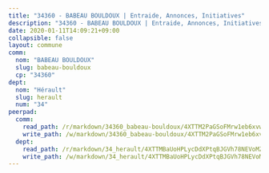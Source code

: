 ```yaml
---
title: "34360 - BABEAU BOULDOUX | Entraide, Annonces, Initiatives"
description: "34360 - BABEAU BOULDOUX | Entraide, Annonces, Initiatives"
date: 2020-01-11T14:09:21+09:00
collapsible: false
layout: commune
comm:
  nom: "BABEAU BOULDOUX"
  slug: babeau-bouldoux
  cp: "34360"
dept:
  nom: "Hérault"
  slug: herault
  num: "34"
peerpad:
  comm:
    read_path: /r/markdown/34360_babeau-bouldoux/4XTTM2PaGSoFMrw1eb6xvwNRQFarffReuHvjLJ3fbMiAkDXw1
    write_path: /w/markdown/34360_babeau-bouldoux/4XTTM2PaGSoFMrw1eb6xvwNRQFarffReuHvjLJ3fbMiAkDXw1-K3TgV2cxygMXKyvfpxABQ4oLLEuszwQXVaiVhG3axxGYxZQ91SwcFbjuNz3f8p5QHuqmehyqUC2iBnj26Ko4GtkBfPtZoFSku963HwLwf4mn3e5fxmjkPRyuHZ4siowmQd5Ury8P
  dept:
    read_path: /r/markdown/34_herault/4XTTMBaUoHPLycDdXPtqBJGVh78NEVoMZNyf8Wnh1X5DK6Ew8
    write_path: /w/markdown/34_herault/4XTTMBaUoHPLycDdXPtqBJGVh78NEVoMZNyf8Wnh1X5DK6Ew8-K3TgTd4rzWVX1F82NgGyNepGUxhqCmodCALjxNZeEdBQWQhd1NJYx1gHMW9QBLL6sN41ALXRejLsG2VetgVferfVncrvVCz47dChJvN8ouQLRMdWs4KpxKPeRYR1nspmhzdBqF8J
---
```



